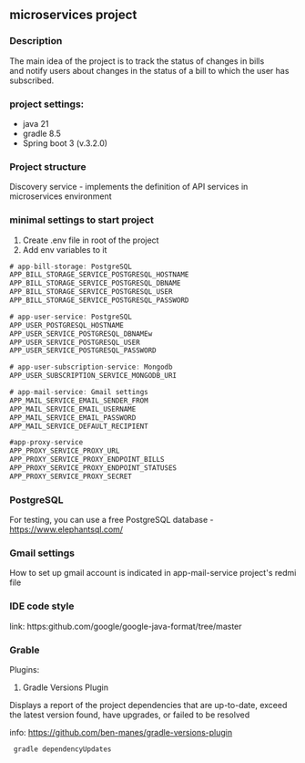 ## microservices project

### Description

The main idea of the project is to track the status of changes in bills <br>
and notify users about changes in the status of a bill
to which the user has subscribed.

### project settings:

- java 21
- gradle 8.5
- Spring boot 3 (v.3.2.0)

### Project structure

Discovery service - implements the definition of API services in microservices environment

### minimal settings to start project

1. Create .env file in root of the project
2. Add env variables to it

``` java
# app-bill-storage: PostgreSQL
APP_BILL_STORAGE_SERVICE_POSTGRESQL_HOSTNAME
APP_BILL_STORAGE_SERVICE_POSTGRESQL_DBNAME
APP_BILL_STORAGE_SERVICE_POSTGRESQL_USER
APP_BILL_STORAGE_SERVICE_POSTGRESQL_PASSWORD

# app-user-service: PostgreSQL
APP_USER_POSTGRESQL_HOSTNAME
APP_USER_SERVICE_POSTGRESQL_DBNAMEw
APP_USER_SERVICE_POSTGRESQL_USER
APP_USER_SERVICE_POSTGRESQL_PASSWORD

# app-user-subscription-service: Mongodb
APP_USER_SUBSCRIPTION_SERVICE_MONGODB_URI

# app-mail-service: Gmail settings
APP_MAIL_SERVICE_EMAIL_SENDER_FROM
APP_MAIL_SERVICE_EMAIL_USERNAME
APP_MAIL_SERVICE_EMAIL_PASSWORD
APP_MAIL_SERVICE_DEFAULT_RECIPIENT

#app-proxy-service
APP_PROXY_SERVICE_PROXY_URL
APP_PROXY_SERVICE_PROXY_ENDPOINT_BILLS
APP_PROXY_SERVICE_PROXY_ENDPOINT_STATUSES
APP_PROXY_SERVICE_PROXY_SECRET
```

### PostgreSQL

For testing, you can use a free PostgreSQL database - https://www.elephantsql.com/

### Gmail settings

How to set up gmail account is indicated in app-mail-service project's redmi file

### IDE code style

link: https:github.com/google/google-java-format/tree/master

### Grable

Plugins:

1. Gradle Versions Plugin

Displays a report of the project dependencies that are up-to-date, exceed the latest version found,
have upgrades, or failed to be resolved

info: https://github.com/ben-manes/gradle-versions-plugin

```
 gradle dependencyUpdates
```
